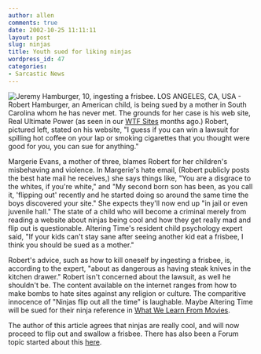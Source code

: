 ```yaml
---
author: allen
comments: true
date: 2002-10-25 11:11:11
layout: post
slug: ninjas
title: Youth sued for liking ninjas
wordpress_id: 47
categories:
- Sarcastic News
---
```


![Jeremy Hamburger, 10, ingesting a frisbee.](/resources/old/seppuku.jpg)   LOS ANGELES, CA, USA - Robert Hamburger,   an American child, is being sued by a mother   in South Carolina whom he has never met. The grounds for her case is   his web site, Real Ultimate Power (as seen in our [WTF   Sites](/fun/wtf/?id=9) months ago.) Robert, pictured left, stated on his website,   "I guess if you can win a lawsuit for spilling hot coffee on your   lap or smoking cigarettes that you thought were good for you, you can   sue for anything."

Margerie Evans, a mother of three,   blames Robert for her children's misbehaving and violence. In Margerie's   hate email, (Robert publicly posts the best hate mail he receives,)   she says things like, "You are a disgrace to the whites, if you're   white," and "My second born son has been, as you call it,   'flipping out' recently and he started doing so around the same time   the boys discovered your site." She expects they'll now end up   "in jail or even juvenile hall." The state of a child who   will become a criminal merely from reading a website about ninjas being   cool and how they get really mad and flip out is questionable. Altering   Time's resident child psychology expert said, "If your kids can't   stay sane after seeing another kid eat a frisbee, I think you should   be sued as a mother."

Robert's advice, such as how to kill   oneself by ingesting a frisbee, is, according to the expert, "about   as dangerous as having steak knives in the kitchen drawer." Robert   isn't concerned about the lawsuit, as well he shouldn't be. The content   available on the internet ranges from how to make bombs to hate sites   against any religion or culture. The comparitive innocence of "Ninjas   flip out all the time" is laughable. Maybe Altering Time will be sued for their ninja reference in [What We Learn From Movies](/silliness/movies.php).

The author of this article agrees   that ninjas are really cool, and will now proceed to flip out and swallow   a frisbee. There has also been a Forum topic started about this [here](/forum/viewtopic.php?t=276).

